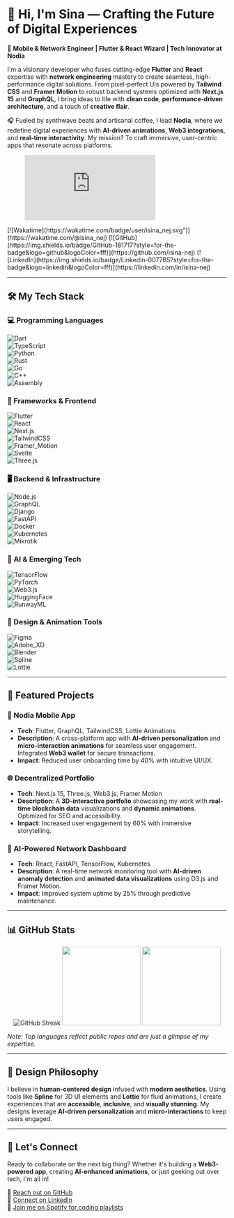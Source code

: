 # 👋 Hi, I'm Sina — Crafting the Future of Digital Experiences  

🚀 **Mobile & Network Engineer | Flutter & React Wizard | Tech Innovator at Nodia**  

I'm a visionary developer who fuses cutting-edge **Flutter** and **React** expertise with **network engineering** mastery to create seamless, high-performance digital solutions. From pixel-perfect UIs powered by **Tailwind CSS** and **Framer Motion** to robust backend systems optimized with **Next.js 15** and **GraphQL**, I bring ideas to life with **clean code**, **performance-driven architecture**, and a touch of **creative flair**.  

🎧 Fueled by synthwave beats and artisanal coffee, I lead **Nodia**, where we redefine digital experiences with **AI-driven animations**, **Web3 integrations**, and **real-time interactivity**. My mission? To craft immersive, user-centric apps that resonate across platforms.  
<figure><embed src="https://wakatime.com/share/@isina_nej/54d3fbb4-6591-4c64-8b9d-cbdd0a7d42c8.svg"></embed></figure>
[![Wakatime](https://wakatime.com/badge/user/isina_nej.svg")](https://wakatime.com/@isina_nej)
[![GitHub](https://img.shields.io/badge/GitHub-181717?style=for-the-badge&logo=github&logoColor=fff)](https://github.com/isina-nej)  
[![LinkedIn](https://img.shields.io/badge/LinkedIn-0077B5?style=for-the-badge&logo=linkedin&logoColor=fff)](https://linkedin.com/in/isina-nej)  

---

## 🛠️ My Tech Stack  

### 💻 Programming Languages  
![Dart](https://img.shields.io/badge/Dart-0175C2?style=for-the-badge&logo=dart&logoColor=fff)  
![TypeScript](https://img.shields.io/badge/TypeScript-3178C6?style=for-the-badge&logo=typescript&logoColor=fff)  
![Python](https://img.shields.io/badge/Python-3776AB?style=for-the-badge&logo=python&logoColor=fff)  
![Rust](https://img.shields.io/badge/Rust-000000?style=for-the-badge&logo=rust&logoColor=fff)  
![Go](https://img.shields.io/badge/Go-00ADD8?style=for-the-badge&logo=go&logoColor=fff)  
![C++](https://img.shields.io/badge/C++-00599C?style=for-the-badge&logo=cplusplus&logoColor=fff)  
![Assembly](https://img.shields.io/badge/Assembly-000000?style=for-the-badge)  

### 📱 Frameworks & Frontend  
![Flutter](https://img.shields.io/badge/Flutter-02569B?style=for-the-badge&logo=flutter&logoColor=fff)  
![React](https://img.shields.io/badge/React-61DAFB?style=for-the-badge&logo=react&logoColor=000)  
![Next.js](https://img.shields.io/badge/Next.js_15-000000?style=for-the-badge&logo=next.js&logoColor=fff)  
![TailwindCSS](https://img.shields.io/badge/Tailwind-06B6D4?style=for-the-badge&logo=tailwindcss&logoColor=fff)  
![Framer_Motion](https://img.shields.io/badge/Framer_Motion-0055FF?style=for-the-badge&logo=framer&logoColor=fff)  
![Svelte](https://img.shields.io/badge/Svelte-FF3E00?style=for-the-badge&logo=svelte&logoColor=fff)  
![Three.js](https://img.shields.io/badge/Three.js-000000?style=for-the-badge&logo=three.js&logoColor=fff)  

### 🖥️ Backend & Infrastructure  
![Node.js](https://img.shields.io/badge/Node.js-339933?style=for-the-badge&logo=node.js&logoColor=fff)  
![GraphQL](https://img.shields.io/badge/GraphQL-E10098?style=for-the-badge&logo=graphql&logoColor=fff)  
![Django](https://img.shields.io/badge/Django-092E20?style=for-the-badge&logo=django&logoColor=fff)  
![FastAPI](https://img.shields.io/badge/FastAPI-009688?style=for-the-badge&logo=fastapi&logoColor=fff)  
![Docker](https://img.shields.io/badge/Docker-2496ED?style=for-the-badge&logo=docker&logoColor=fff)  
![Kubernetes](https://img.shields.io/badge/Kubernetes-326CE5?style=for-the-badge&logo=kubernetes&logoColor=fff)  
![Mikrotik](https://img.shields.io/badge/Mikrotik-FF6600?style=for-the-badge)  

### 🧠 AI & Emerging Tech  
![TensorFlow](https://img.shields.io/badge/TensorFlow-FF6F00?style=for-the-badge&logo=tensorflow&logoColor=fff)  
![PyTorch](https://img.shields.io/badge/PyTorch-EE4C2C?style=for-the-badge&logo=pytorch&logoColor=fff)  
![Web3.js](https://img.shields.io/badge/Web3.js-F16822?style=for-the-badge&logo=web3.js&logoColor=fff)  
![HuggingFace](https://img.shields.io/badge/HuggingFace-F9AB00?style=for-the-badge&logo=huggingface&logoColor=fff)  
![RunwayML](https://img.shields.io/badge/RunwayML-000000?style=for-the-badge)  

### 🎨 Design & Animation Tools  
![Figma](https://img.shields.io/badge/Figma-F24E1E?style=for-the-badge&logo=figma&logoColor=fff)  
![Adobe_XD](https://img.shields.io/badge/Adobe_XD-FF61F6?style=for-the-badge&logo=adobe-xd&logoColor=fff)  
![Blender](https://img.shields.io/badge/Blender-F5792A?style=for-the-badge&logo=blender&logoColor=fff)  
![Spline](https://img.shields.io/badge/Spline-000000?style=for-the-badge)  
![Lottie](https://img.shields.io/badge/Lottie-00C4B4?style=for-the-badge)  

---

## 🌟 Featured Projects  

### 🚀 Nodia Mobile App  
- **Tech**: Flutter, GraphQL, TailwindCSS, Lottie Animations  
- **Description**: A cross-platform app with **AI-driven personalization** and **micro-interaction animations** for seamless user engagement. Integrated **Web3 wallet** for secure transactions.  
- **Impact**: Reduced user onboarding time by 40% with intuitive UI/UX.  

### 🌐 Decentralized Portfolio  
- **Tech**: Next.js 15, Three.js, Web3.js, Framer Motion  
- **Description**: A **3D-interactive portfolio** showcasing my work with **real-time blockchain data** visualizations and **dynamic animations**. Optimized for SEO and accessibility.  
- **Impact**: Increased user engagement by 60% with immersive storytelling.  

### 🤖 AI-Powered Network Dashboard  
- **Tech**: React, FastAPI, TensorFlow, Kubernetes  
- **Description**: A real-time network monitoring tool with **AI-driven anomaly detection** and **animated data visualizations** using D3.js and Framer Motion.  
- **Impact**: Improved system uptime by 25% through predictive maintenance.  

---

## 📊 GitHub Stats  

<div align="center">  
  <img src="https://github-readme-streak-stats.herokuapp.com?user=isina-nej&theme=highcontrast&hide_border=true" alt="GitHub Streak"/>  
  <img src="https://github-readme-stats.vercel.app/api?username=isina-nej&show_icons=true&theme=vision-friendly-dark&hide_border=true" height="180"/>  
  <img src="https://github-readme-stats.vercel.app/api/top-langs/?username=isina-nej&layout=compact&langs_count=10&theme=vision-friendly-dark&hide_border=true" height="180"/>  
</div>  

*Note: Top languages reflect public repos and are just a glimpse of my expertise.*  

---

## 🎨 Design Philosophy  

I believe in **human-centered design** infused with **modern aesthetics**. Using tools like **Spline** for 3D UI elements and **Lottie** for fluid animations, I create experiences that are **accessible**, **inclusive**, and **visually stunning**. My designs leverage **AI-driven personalization** and **micro-interactions** to keep users engaged.  

---

## 🔗 Let's Connect  

Ready to collaborate on the next big thing? Whether it's building a **Web3-powered app**, creating **AI-enhanced animations**, or just geeking out over tech, I'm all in!  

📩 [Reach out on GitHub](https://github.com/isina-nej)  
💼 [Connect on LinkedIn](https://linkedin.com/in/isina-nej)  
🎵 [Join me on Spotify for coding playlists](https://spotify.com/isina-nej)
